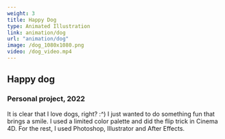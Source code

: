```yaml
---
weight: 3
title: Happy Dog
type: Animated Illustration
link: animation/dog
url: "animation/dog"
image: /dog_1080x1080.png
video: /dog_video.mp4
---
```


## Happy dog

### Personal project, 2022

It is clear that I love dogs, right? :^) I just wanted to do something fun that brings a smile. I used a limited color palette and did the flip trick in Cinema 4D. For the rest, I used Photoshop, Illustrator and After Effects.
